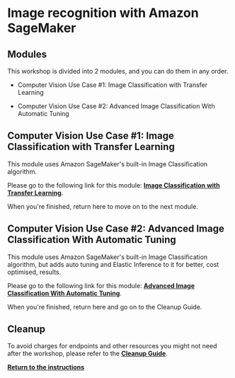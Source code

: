 # Image recognition with Amazon SageMaker


## Modules

This workshop is divided into 2 modules, and you can do them in any order.

- Computer Vision Use Case #1:  Image Classification with Transfer Learning

- Computer Vision Use Case #2:  Advanced Image Classification With Automatic Tuning

## Computer Vision Use Case #1:  Image Classification with Transfer Learning

This module uses Amazon SageMaker's built-in Image Classification algorithm. 

Please go to the following link for this module:  [**Image Classification with Transfer Learning**](../modules/Image_Classification_Transfer_Learning.md).  

When you're finished, return here to move on to the next module.  

## Computer Vision Use Case #2:  Advanced Image Classification With Automatic Tuning

This module uses Amazon SageMaker's built-in Image Classification algorithm, but adds auto tuning and Elastic Inference to it for better, cost optimised, results.

Please go to the following link for this module:  [**Advanced Image Classification With Automatic Tuning**](../modules/Advanced_Image_Classification_With_Automatic_Tuning.md).  

When you're finished, return here and go on to the Cleanup Guide.  

## Cleanup

To avoid charges for endpoints and other resources you might not need after the workshop, please refer to the [**Cleanup Guide**](../CleanupGuide).

[**Return to the instructions**](../README.md)